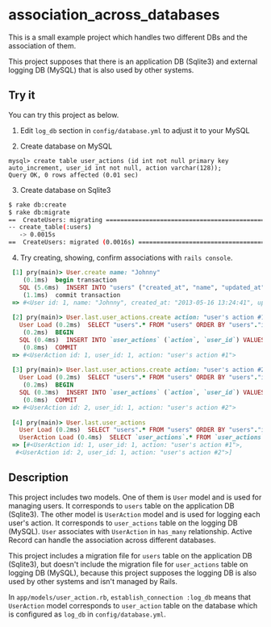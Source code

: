 # association_across_databases
This is a small example project which handles two different DBs and the association of them.

This project supposes that there is an application DB (Sqlite3) and external logging DB (MySQL) that is also used by other systems.

## Try it
You can try this project as below.

1. Edit `log_db` section in `config/database.yml` to adjust it to your MySQL

2. Create database on MySQL
```mysql
mysql> create table user_actions (id int not null primary key auto_increment, user_id int not null, action varchar(128));
Query OK, 0 rows affected (0.01 sec)
```

3. Create database on Sqlite3
```sh
$ rake db:create
$ rake db:migrate
==  CreateUsers: migrating ====================================================
-- create_table(:users)
   -> 0.0015s
==  CreateUsers: migrated (0.0016s) ===========================================
```

4. Try creating, showing, confirm associations with `rails console`.
```ruby
 [1] pry(main)> User.create name: "Johnny"
    (0.1ms)  begin transaction
   SQL (5.6ms)  INSERT INTO "users" ("created_at", "name", "updated_at") VALUES (?, ?, ?)  [["created_at", Thu, 16 May 2013 13:24:41 UTC +00:00], ["name", "Johnny"], ["updated_at", Thu, 16 May 2013 13:24:41 UTC +00:00]]
    (1.1ms)  commit transaction
 => #<User id: 1, name: "Johnny", created_at: "2013-05-16 13:24:41", updated_at: "2013-05-16 13:24:41">
 
 [2] pry(main)> User.last.user_actions.create action: "user's action #1"
   User Load (0.2ms)  SELECT "users".* FROM "users" ORDER BY "users"."id" DESC LIMIT 1
    (0.2ms)  BEGIN
   SQL (0.4ms)  INSERT INTO `user_actions` (`action`, `user_id`) VALUES ('user\'s action #1', 1)
    (0.8ms)  COMMIT
 => #<UserAction id: 1, user_id: 1, action: "user's action #1">
 
 [3] pry(main)> User.last.user_actions.create action: "user's action #2"
   User Load (0.2ms)  SELECT "users".* FROM "users" ORDER BY "users"."id" DESC LIMIT 1
    (0.2ms)  BEGIN
   SQL (0.3ms)  INSERT INTO `user_actions` (`action`, `user_id`) VALUES ('user\'s action #2', 1)
    (0.8ms)  COMMIT
 => #<UserAction id: 2, user_id: 1, action: "user's action #2">
 
 [4] pry(main)> User.last.user_actions
   User Load (0.2ms)  SELECT "users".* FROM "users" ORDER BY "users"."id" DESC LIMIT 1
   UserAction Load (0.4ms)  SELECT `user_actions`.* FROM `user_actions` WHERE `user_actions`.`user_id` = 1
 => [#<UserAction id: 1, user_id: 1, action: "user's action #1">,
  #<UserAction id: 2, user_id: 1, action: "user's action #2">]
```

## Description
This project includes two models. One of them is `User` model and is used for managing users. It corresponds to `users` table on the application DB (Sqlite3). The other model is `UserAction` model and is used for logging each user's action. It corresponds to `user_actions` table on the logging DB (MySQL). `User` associates with `UserAction` in `has_many` relationship. Active Record can handle the association across different databases.

This project includes a migration file for `users` table on the application DB (Sqlite3), but doesn't include the migration file for `user_actions` table on logging DB (MySQL), because this project supposes the logging DB is also used by other systems and isn't managed by Rails.

In `app/models/user_action.rb`, `establish_connection :log_db` means that  `UserAction` model corresponds to `user_action` table on the database which is configured as `log_db` in `config/database.yml`.




